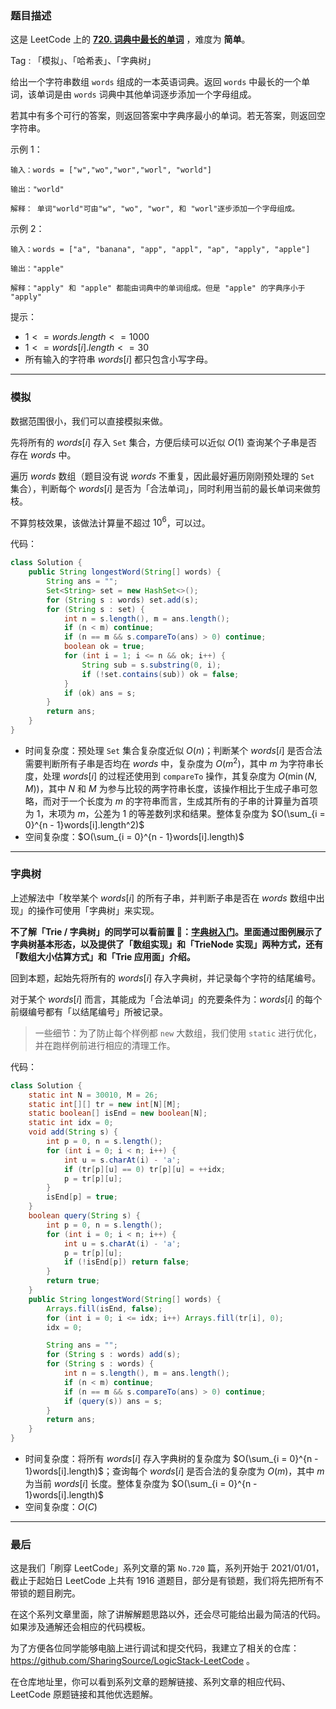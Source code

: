 ### 题目描述

这是 LeetCode 上的 **[720. 词典中最长的单词](https://leetcode-cn.com/problems/longest-word-in-dictionary/solution/by-ac_oier-bmot/)** ，难度为 **简单**。

Tag : 「模拟」、「哈希表」、「字典树」



给出一个字符串数组 `words` 组成的一本英语词典。返回 `words` 中最长的一个单词，该单词是由 `words` 词典中其他单词逐步添加一个字母组成。

若其中有多个可行的答案，则返回答案中字典序最小的单词。若无答案，则返回空字符串。

示例 1：
```
输入：words = ["w","wo","wor","worl", "world"]

输出："world"

解释： 单词"world"可由"w", "wo", "wor", 和 "worl"逐步添加一个字母组成。
```
示例 2：
```
输入：words = ["a", "banana", "app", "appl", "ap", "apply", "apple"]

输出："apple"

解释："apply" 和 "apple" 都能由词典中的单词组成。但是 "apple" 的字典序小于 "apply" 
```

提示：
* $1 <= words.length <= 1000$
* $1 <= words[i].length <= 30$
* 所有输入的字符串 $words[i]$ 都只包含小写字母。

---

### 模拟

数据范围很小，我们可以直接模拟来做。

先将所有的 $words[i]$ 存入 `Set` 集合，方便后续可以近似 $O(1)$ 查询某个子串是否存在 $words$ 中。

遍历 $words$ 数组（题目没有说 $words$ 不重复，因此最好遍历刚刚预处理的 `Set`  集合），判断每个 $words[i]$ 是否为「合法单词」，同时利用当前的最长单词来做剪枝。

不算剪枝效果，该做法计算量不超过 $10^6$，可以过。

代码：
```java
class Solution {
    public String longestWord(String[] words) {
        String ans = "";
        Set<String> set = new HashSet<>();
        for (String s : words) set.add(s);
        for (String s : set) {
            int n = s.length(), m = ans.length();
            if (n < m) continue;
            if (n == m && s.compareTo(ans) > 0) continue;
            boolean ok = true;
            for (int i = 1; i <= n && ok; i++) {
                String sub = s.substring(0, i);
                if (!set.contains(sub)) ok = false;
            }
            if (ok) ans = s;
        }
        return ans;
    }
}
```
* 时间复杂度：预处理 `Set` 集合复杂度近似 $O(n)$；判断某个 $words[i]$ 是否合法需要判断所有子串是否均在 $words$ 中，复杂度为 $O(m^2)$，其中 $m$ 为字符串长度，处理 $words[i]$ 的过程还使用到 `compareTo` 操作，其复杂度为 $O(\min(N, M))$，其中 $N$ 和 $M$ 为参与比较的两字符串长度，该操作相比于生成子串可忽略，而对于一个长度为 $m$ 的字符串而言，生成其所有的子串的计算量为首项为 $1$，末项为 $m$，公差为 $1$ 的等差数列求和结果。整体复杂度为 $O(\sum_{i = 0}^{n - 1}words[i].length^2)$
* 空间复杂度：$O(\sum_{i = 0}^{n - 1}words[i].length)$

---

### 字典树

上述解法中「枚举某个 $words[i]$ 的所有子串，并判断子串是否在 $words$ 数组中出现」的操作可使用「字典树」来实现。

**不了解「Trie / 字典树」的同学可以看前置 🧀：[字典树入门](https://mp.weixin.qq.com/s?__biz=MzU4NDE3MTEyMA==&mid=2247488490&idx=1&sn=db2998cb0e5f08684ee1b6009b974089)。里面通过图例展示了字典树基本形态，以及提供了「数组实现」和「TrieNode 实现」两种方式，还有「数组大小估算方式」和「Trie 应用面」介绍。**

回到本题，起始先将所有的 $words[i]$ 存入字典树，并记录每个字符的结尾编号。

对于某个 $words[i]$ 而言，其能成为「合法单词」的充要条件为：$words[i]$ 的每个前缀编号都有「以结尾编号」所被记录。

> 一些细节：为了防止每个样例都 `new` 大数组，我们使用 `static` 进行优化，并在跑样例前进行相应的清理工作。

代码：
```java
class Solution {
    static int N = 30010, M = 26;
    static int[][] tr = new int[N][M];
    static boolean[] isEnd = new boolean[N];
    static int idx = 0;
    void add(String s) {
        int p = 0, n = s.length();
        for (int i = 0; i < n; i++) {
            int u = s.charAt(i) - 'a';
            if (tr[p][u] == 0) tr[p][u] = ++idx;
            p = tr[p][u];
        }
        isEnd[p] = true;
    }
    boolean query(String s) {
        int p = 0, n = s.length();
        for (int i = 0; i < n; i++) {
            int u = s.charAt(i) - 'a';
            p = tr[p][u];
            if (!isEnd[p]) return false;
        }
        return true;
    }
    public String longestWord(String[] words) {
        Arrays.fill(isEnd, false);
        for (int i = 0; i <= idx; i++) Arrays.fill(tr[i], 0);
        idx = 0;

        String ans = "";
        for (String s : words) add(s);
        for (String s : words) {
            int n = s.length(), m = ans.length();
            if (n < m) continue;
            if (n == m && s.compareTo(ans) > 0) continue;
            if (query(s)) ans = s;
        }
        return ans;
    }
}
```
* 时间复杂度：将所有 $words[i]$ 存入字典树的复杂度为 $O(\sum_{i = 0}^{n - 1}words[i].length)$；查询每个 $words[i]$ 是否合法的复杂度为 $O(m)$，其中 $m$ 为当前 $words[i]$ 长度。整体复杂度为 $O(\sum_{i = 0}^{n - 1}words[i].length)$
* 空间复杂度：$O(C)$

---

### 最后

这是我们「刷穿 LeetCode」系列文章的第 `No.720` 篇，系列开始于 2021/01/01，截止于起始日 LeetCode 上共有 1916 道题目，部分是有锁题，我们将先把所有不带锁的题目刷完。

在这个系列文章里面，除了讲解解题思路以外，还会尽可能给出最为简洁的代码。如果涉及通解还会相应的代码模板。

为了方便各位同学能够电脑上进行调试和提交代码，我建立了相关的仓库：https://github.com/SharingSource/LogicStack-LeetCode 。

在仓库地址里，你可以看到系列文章的题解链接、系列文章的相应代码、LeetCode 原题链接和其他优选题解。

